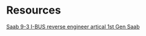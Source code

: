 # Resources

[Saab 9-3 I-BUS reverse engineer artical 1st Gen Saab](https://pikkupossu.1g.fi/tomi/projects/i-bus/i-bus.html)
